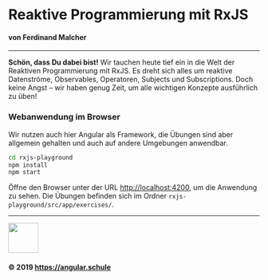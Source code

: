 # Reaktive Programmierung mit RxJS
#### **von Ferdinand Malcher**

<hr>

**Schön, dass Du dabei bist!** Wir tauchen heute tief ein in die Welt der Reaktiven Programmierung mit RxJS. Es dreht sich alles um reaktive Datenströme, Observables, Operatoren, Subjects und Subscriptions. Doch keine Angst – wir haben genug Zeit, um alle wichtigen Konzepte ausführlich zu üben!

### Webanwendung im Browser

Wir nutzen auch hier Angular als Framework, die Übungen sind aber allgemein gehalten und auch auf andere Umgebungen anwendbar.

```bash
cd rxjs-playground
npm install
npm start
```

Öffne den Browser unter der URL [http://localhost:4200](http://localhost:4200), um die Anwendung zu sehen.
Die Übungen befinden sich im Ordner `rxjs-playground/src/app/exercises/`.

<hr>

<img src="http://assets.angular.schule/logo-angular-schule.png" height="60">

#### &copy; 2019 https://angular.schule

